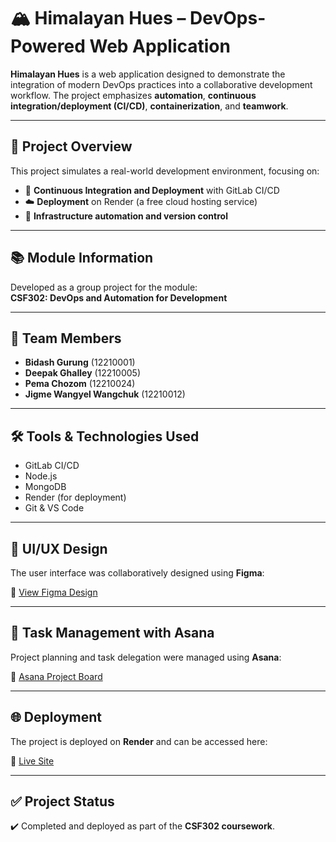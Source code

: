 # 🏔️ Himalayan Hues – DevOps-Powered Web Application

**Himalayan Hues** is a web application designed to demonstrate the integration of modern DevOps practices into a collaborative development workflow. The project emphasizes **automation**, **continuous integration/deployment (CI/CD)**, **containerization**, and **teamwork**.

---

## 📌 Project Overview

This project simulates a real-world development environment, focusing on:

- 🔄 **Continuous Integration and Deployment** with GitLab CI/CD  
- ☁️ **Deployment** on Render (a free cloud hosting service)  
- 🔧 **Infrastructure automation and version control**

---

## 📚 Module Information

Developed as a group project for the module:  
**CSF302: DevOps and Automation for Development**

---

## 👥 Team Members

- **Bidash Gurung** (12210001)  
- **Deepak Ghalley** (12210005)  
- **Pema Chozom** (12210024)  
- **Jigme Wangyel Wangchuk** (12210012)

---

## 🛠️ Tools & Technologies Used

- GitLab CI/CD  
- Node.js  
- MongoDB  
- Render (for deployment)  
- Git & VS Code

---

## 🎨 UI/UX Design

The user interface was collaboratively designed using **Figma**:

🔗 [View Figma Design](https://www.figma.com/design/NaFDmoQVnbEGQ73RPdC5MA/Devops?node-id=0-1&p=f)

---

## 🧰 Task Management with Asana

Project planning and task delegation were managed using **Asana**:

🔗 [Asana Project Board](https://app.asana.com/1/1134985787018923/project/1205413381032400/board/1205413388432975)

---

## 🌐 Deployment

The project is deployed on **Render** and can be accessed here:

🔗 [Live Site](https://group4himalayanhues.onrender.com/)

---

## ✅ Project Status

✔️ Completed and deployed as part of the **CSF302 coursework**.
